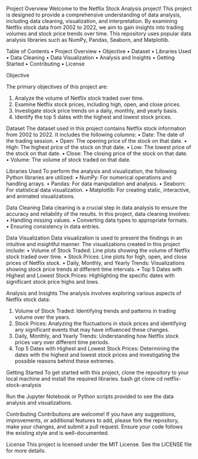 Project Overview
Welcome to the Netflix Stock Analysis project! This project is designed to provide a comprehensive understanding of data analysis, including data cleaning, visualization, and interpretation. By examining Netflix stock data from 2002 to 2022, we aim to gain insights into trading volumes and stock price trends over time. This repository uses popular data analysis libraries such as NumPy, Pandas, Seaborn, and Matplotlib.

Table of Contents
•	Project Overview
•	Objective
•	Dataset
•	Libraries Used
•	Data Cleaning
•	Data Visualization
•	Analysis and Insights
•	Getting Started
•	Contributing
•	License

Objective

The primary objectives of this project are:
1.	Analyze the volume of Netflix stock traded over time.
2.	Examine Netflix stock prices, including high, open, and close prices.
3.	Investigate stock price trends on a daily, monthly, and yearly basis.
4.	Identify the top 5 dates with the highest and lowest stock prices.

Dataset
The dataset used in this project contains Netflix stock information from 2002 to 2022. It includes the following columns:
•	Date: The date of the trading session.
•	Open: The opening price of the stock on that date.
•	High: The highest price of the stock on that date.
•	Low: The lowest price of the stock on that date.
•	Close: The closing price of the stock on that date.
•	Volume: The volume of stock traded on that date.

Libraries Used
To perform the analysis and visualization, the following Python libraries are utilized:
•	NumPy: For numerical operations and handling arrays.
•	Pandas: For data manipulation and analysis.
•	Seaborn: For statistical data visualization.
•	Matplotlib: For creating static, interactive, and animated visualizations.

Data Cleaning
Data cleaning is a crucial step in data analysis to ensure the accuracy and reliability of the results. In this project, data cleaning involves:
•	Handling missing values.
•	Converting data types to appropriate formats.
•	Ensuring consistency in data entries.

Data Visualization
Data visualization is used to present the findings in an intuitive and insightful manner. The visualizations created in this project include:
•	Volume of Stock Traded: Line plots showing the volume of Netflix stock traded over time.
•	Stock Prices: Line plots for high, open, and close prices of Netflix stock.
•	Daily, Monthly, and Yearly Trends: Visualizations showing stock price trends at different time intervals.
•	Top 5 Dates with Highest and Lowest Stock Prices: Highlighting the specific dates with significant stock price highs and lows.

Analysis and Insights
The analysis involves exploring various aspects of Netflix stock data:
1.	Volume of Stock Traded: Identifying trends and patterns in trading volume over the years.
2.	Stock Prices: Analyzing the fluctuations in stock prices and identifying any significant events that may have influenced these changes.
3.	Daily, Monthly, and Yearly Trends: Understanding how Netflix stock prices vary over different time periods.
4.	Top 5 Dates with Highest and Lowest Stock Prices: Determining the dates with the highest and lowest stock prices and investigating the possible reasons behind these extremes.

Getting Started
To get started with this project, clone the repository to your local machine and install the required libraries.
bash
git clone <repository-url>
cd netflix-stock-analysis

Run the Jupyter Notebook or Python scripts provided to see the data analysis and visualizations.

Contributing
Contributions are welcome! If you have any suggestions, improvements, or additional features to add, please fork the repository, make your changes, and submit a pull request. Ensure your code follows the existing style and is well-documented.

License
This project is licensed under the MIT License. See the LICENSE file for more details.

